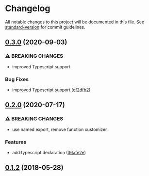 # Changelog

All notable changes to this project will be documented in this file. See [standard-version](https://github.com/conventional-changelog/standard-version) for commit guidelines.

## [0.3.0](https://github.com/lynxtaa/express-better-async-wrap/compare/v0.2.0...v0.3.0) (2020-09-03)


### ⚠ BREAKING CHANGES

* improved Typescript support

### Bug Fixes

* improved Typescript support ([cf2dfb2](https://github.com/lynxtaa/express-better-async-wrap/commit/cf2dfb2de8973d55e7441c9418424ac40dcdb432))

## [0.2.0](https://github.com/lynxtaa/express-better-async-wrap/compare/v0.1.1...v0.2.0) (2020-07-17)


### ⚠ BREAKING CHANGES

* use named export, remove function customizer

### Features

* add typescript declaration ([36afe2e](https://github.com/lynxtaa/express-better-async-wrap/commit/36afe2e494bf7add1e96ef561d5a324c91e9685b))

<a name="0.1.2"></a>
## [0.1.2](https://github.com/lynxtaa/express-better-async-wrap/compare/v0.1.1...v0.1.2) (2018-05-28)
